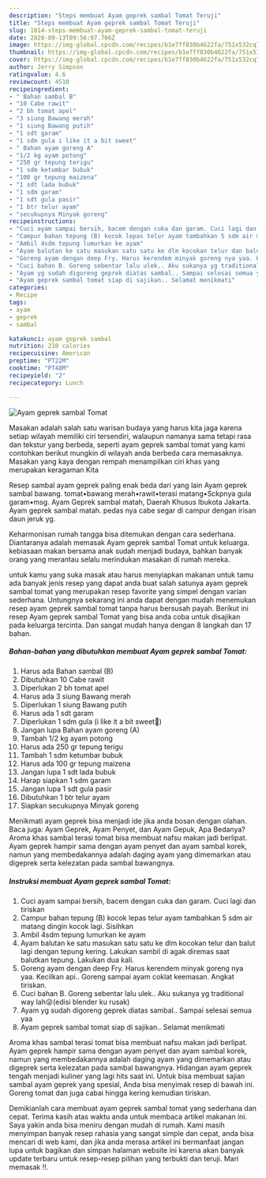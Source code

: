 ```yaml
---
description: "Steps membuat Ayam geprek sambal Tomat Teruji"
title: "Steps membuat Ayam geprek sambal Tomat Teruji"
slug: 1814-steps-membuat-ayam-geprek-sambal-tomat-teruji
date: 2020-09-13T09:56:07.766Z
image: https://img-global.cpcdn.com/recipes/b1e7ff830b4622fa/751x532cq70/ayam-geprek-sambal-tomat-foto-resep-utama.jpg
thumbnail: https://img-global.cpcdn.com/recipes/b1e7ff830b4622fa/751x532cq70/ayam-geprek-sambal-tomat-foto-resep-utama.jpg
cover: https://img-global.cpcdn.com/recipes/b1e7ff830b4622fa/751x532cq70/ayam-geprek-sambal-tomat-foto-resep-utama.jpg
author: Jerry Simpson
ratingvalue: 4.6
reviewcount: 4510
recipeingredient:
- " Bahan sambal B"
- "10 Cabe rawit"
- "2 bh tomat apel"
- "3 siung Bawang merah"
- "1 siung Bawang putih"
- "1 sdt garam"
- "1 sdm gula i like it a bit sweet"
- " Bahan ayam goreng A"
- "1/2 kg ayam potong"
- "250 gr tepung terigu"
- "1 sdm ketumbar bubuk"
- "100 gr tepung maizena"
- "1 sdt lada bubuk"
- "1 sdm garam"
- "1 sdt gula pasir"
- "1 btr telur ayam"
- "secukupnya Minyak goreng"
recipeinstructions:
- "Cuci ayam sampai bersih, bacem dengan cuka dan garam. Cuci lagi dan tiriskan"
- "Campur bahan tepung (B) kocok lepas telur ayam tambahkan 5 sdm air matang dingin kocok lagi. Sisihkan"
- "Ambil 4sdm tepung lumurkan ke ayam"
- "Ayam balutan ke satu masukan satu satu ke dlm kocokan telur dan balut lagi dengan tepung kering. Lakukan sambil di agak diremas saat balutkan tepung. Lakukan dua kali."
- "Goreng ayam dengan deep Fry. Harus kerendem minyak goreng nya yaa. Kecilkan api.. Goreng sampai ayam coklat keemasan. Angkat tiriskan."
- "Cuci bahan B. Goreng sebentar lalu ulek.. Aku sukanya yg traditional way lah😜(edisi blender ku rusak)"
- "Ayam yg sudah digoreng geprek diatas sambal.. Sampai selesai semua yaa"
- "Ayam geprek sambal tomat siap di sajikan.. Selamat menikmati"
categories:
- Recipe
tags:
- ayam
- geprek
- sambal

katakunci: ayam geprek sambal 
nutrition: 210 calories
recipecuisine: American
preptime: "PT22M"
cooktime: "PT48M"
recipeyield: "2"
recipecategory: Lunch

---
```



![Ayam geprek sambal Tomat](https://img-global.cpcdn.com/recipes/b1e7ff830b4622fa/751x532cq70/ayam-geprek-sambal-tomat-foto-resep-utama.jpg)

Masakan adalah salah satu warisan budaya yang harus kita jaga karena setiap wilayah memiliki ciri tersendiri, walaupun namanya sama tetapi rasa dan tekstur yang berbeda, seperti ayam geprek sambal tomat yang kami contohkan berikut mungkin di wilayah anda berbeda cara memasaknya. Masakan yang kaya dengan rempah menampilkan ciri khas yang merupakan keragaman Kita

Resep sambal ayam geprek paling enak beda dari yang lain Ayam geprek sambal bawang. tomat•bawang merah•rawit•terasi matang•Sckpnya gula garam•msg. Ayam Geprek sambal matah, Daerah Khusus Ibukota Jakarta. Ayam geprek sambal matah. pedas nya cabe segar di campur dengan irisan daun jeruk yg.

Keharmonisan rumah tangga bisa ditemukan dengan cara sederhana. Diantaranya adalah memasak Ayam geprek sambal Tomat untuk keluarga. kebiasaan makan bersama anak sudah menjadi budaya, bahkan banyak orang yang merantau selalu merindukan masakan di rumah mereka.

untuk kamu yang suka masak atau harus menyiapkan makanan untuk tamu ada banyak jenis resep yang dapat anda buat salah satunya ayam geprek sambal tomat yang merupakan resep favorite yang simpel dengan varian sederhana. Untungnya sekarang ini anda dapat dengan mudah menemukan resep ayam geprek sambal tomat tanpa harus bersusah payah.
Berikut ini resep Ayam geprek sambal Tomat yang bisa anda coba untuk disajikan pada keluarga tercinta. Dan sangat mudah hanya dengan 8 langkah dan 17 bahan.


<!--inarticleads1-->

##### Bahan-bahan yang dibutuhkan membuat Ayam geprek sambal Tomat:

1. Harus ada  Bahan sambal (B)
1. Dibutuhkan 10 Cabe rawit
1. Diperlukan 2 bh tomat apel
1. Harus ada 3 siung Bawang merah
1. Diperlukan 1 siung Bawang putih
1. Harus ada 1 sdt garam
1. Diperlukan 1 sdm gula (i like it a bit sweet🥰)
1. Jangan lupa  Bahan ayam goreng (A)
1. Tambah 1/2 kg ayam potong
1. Harus ada 250 gr tepung terigu
1. Tambah 1 sdm ketumbar bubuk
1. Harus ada 100 gr tepung maizena
1. Jangan lupa 1 sdt lada bubuk
1. Harap siapkan 1 sdm garam
1. Jangan lupa 1 sdt gula pasir
1. Dibutuhkan 1 btr telur ayam
1. Siapkan secukupnya Minyak goreng


Menikmati ayam geprek bisa menjadi ide jika anda bosan dengan olahan. Baca juga: Ayam Geprek, Ayam Penyet, dan Ayam Gepuk, Apa Bedanya? Aroma khas sambal terasi tomat bisa membuat nafsu makan jadi berlipat. Ayam geprek hampir sama dengan ayam penyet dan ayam sambal korek, namun yang membedakannya adalah daging ayam yang dimemarkan atau digeprek serta kelezatan pada sambal bawangnya. 

<!--inarticleads2-->

##### Instruksi membuat  Ayam geprek sambal Tomat:

1. Cuci ayam sampai bersih, bacem dengan cuka dan garam. Cuci lagi dan tiriskan
1. Campur bahan tepung (B) kocok lepas telur ayam tambahkan 5 sdm air matang dingin kocok lagi. Sisihkan
1. Ambil 4sdm tepung lumurkan ke ayam
1. Ayam balutan ke satu masukan satu satu ke dlm kocokan telur dan balut lagi dengan tepung kering. Lakukan sambil di agak diremas saat balutkan tepung. Lakukan dua kali.
1. Goreng ayam dengan deep Fry. Harus kerendem minyak goreng nya yaa. Kecilkan api.. Goreng sampai ayam coklat keemasan. Angkat tiriskan.
1. Cuci bahan B. Goreng sebentar lalu ulek.. Aku sukanya yg traditional way lah😜(edisi blender ku rusak)
1. Ayam yg sudah digoreng geprek diatas sambal.. Sampai selesai semua yaa
1. Ayam geprek sambal tomat siap di sajikan.. Selamat menikmati


Aroma khas sambal terasi tomat bisa membuat nafsu makan jadi berlipat. Ayam geprek hampir sama dengan ayam penyet dan ayam sambal korek, namun yang membedakannya adalah daging ayam yang dimemarkan atau digeprek serta kelezatan pada sambal bawangnya. Hidangan ayam geprek tengah menjadi kuliner yang lagi hits saat ini. Untuk bisa membuat sajian sambal ayam geprek yang spesial, Anda bisa menyimak resep di bawah ini. Goreng tomat dan juga cabai hingga kering kemudian tiriskan. 

Demikianlah cara membuat ayam geprek sambal tomat yang sederhana dan cepat. Terima kasih atas waktu anda untuk membaca artikel makanan ini. Saya yakin anda bisa meniru dengan mudah di rumah. Kami masih menyimpan banyak resep rahasia yang sangat simple dan cepat, anda bisa mencari di web kami, dan jika anda merasa artikel ini bermanfaat jangan lupa untuk bagikan dan simpan halaman website ini karena akan banyak update terbaru untuk resep-resep pilihan yang terbukti dan teruji. Mari memasak !!. 
